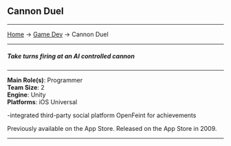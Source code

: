 ## Cannon Duel

---
[Home](/) -> [Game Dev](/game_dev) -> Cannon Duel

---
##### Take turns firing at an AI controlled cannon

---

**Main Role(s)**: Programmer
<br>
**Team Size**: 2
<br>
**Engine**: Unity
<br>
**Platforms**: iOS Universal
<br>

-integrated third-party social platform OpenFeint for achievements

Previously available on the App Store.
Released on the App Store in 2009.

---

